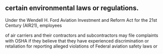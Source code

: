 ## certain environmental laws or regulations.

Under the Wendell H. Ford Aviation Investment and Reform Act for the 21st Century (AIR21), employees

of air carriers and their contractors and subcontractors may ﬁle complaints with OSHA if they believe that they have experienced discrimination or retaliation for reporting alleged violations of Federal aviation safety laws or